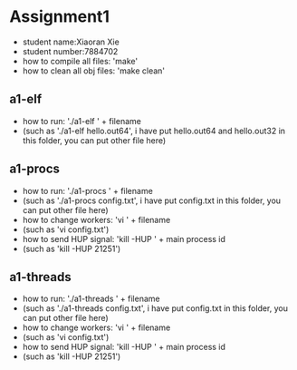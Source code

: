 
# Assignment1
- student name:Xiaoran Xie
- student number:7884702
- how to compile all files: 'make'
- how to clean all obj files: 'make clean'
## a1-elf
- how to run: './a1-elf ' + filename
- (such as './a1-elf hello.out64', i have put hello.out64 and hello.out32 in this folder, you can put other file here)
## a1-procs
- how to run: './a1-procs ' + filename
- (such as './a1-procs config.txt', i have put config.txt in this folder, you can put other file here)
- how to change workers: 'vi ' + filename
- (such as 'vi config.txt')
- how to send HUP signal: 'kill -HUP ' + main process id
- (such as 'kill -HUP 21251')
## a1-threads
- how to run: './a1-threads ' + filename
- (such as './a1-threads config.txt', i have put config.txt in this folder, you can put other file here)
- how to change workers: 'vi ' + filename
- (such as 'vi config.txt')
- how to send HUP signal: 'kill -HUP ' + main process id
- (such as 'kill -HUP 21251')